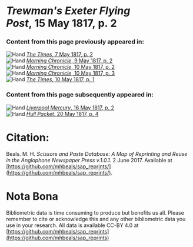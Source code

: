 # *Trewman's Exeter Flying Post*, 15 May 1817, p. 2  
  
### Content from this page previously appeared in:  
![Hand](http://scissorsandpaste.net/wp-content/uploads/2017/06/smallhandpointer.png) [*The Times*, 7 May 1817, p. 2](https://mhbeals.github.io/sap_html/The-Times/The-Times-7-May-1817-p-2)  
![Hand](http://scissorsandpaste.net/wp-content/uploads/2017/06/smallhandpointer.png) [*Morning Chronicle*, 9 May 1817, p. 2](https://mhbeals.github.io/sap_html/Morning-Chronicle/Morning-Chronicle-9-May-1817-p-2)  
![Hand](http://scissorsandpaste.net/wp-content/uploads/2017/06/smallhandpointer.png) [*Morning Chronicle*, 10 May 1817, p. 2](https://mhbeals.github.io/sap_html/Morning-Chronicle/Morning-Chronicle-10-May-1817-p-2)  
![Hand](http://scissorsandpaste.net/wp-content/uploads/2017/06/smallhandpointer.png) [*Morning Chronicle*, 10 May 1817, p. 3](https://mhbeals.github.io/sap_html/Morning-Chronicle/Morning-Chronicle-10-May-1817-p-3)  
![Hand](http://scissorsandpaste.net/wp-content/uploads/2017/06/smallhandpointer.png) [*The Times*, 10 May 1817, p. 1](https://mhbeals.github.io/sap_html/The-Times/The-Times-10-May-1817-p-1)  
  
### Content from this page subsequently appeared in:  
![Hand](http://scissorsandpaste.net/wp-content/uploads/2017/06/smallhandpointer.png) [*Liverpool Mercury*, 16 May 1817, p. 2](https://mhbeals.github.io/sap_html/Liverpool-Mercury/Liverpool-Mercury-16-May-1817-p-2)  
![Hand](http://scissorsandpaste.net/wp-content/uploads/2017/06/smallhandpointer.png) [*Hull Packet*, 20 May 1817, p. 4](https://mhbeals.github.io/sap_html/Hull-Packet/Hull-Packet-20-May-1817-p-4)  


# Citation: 

Beals. M. H. *Scissors and Paste Database: A Map of Reprinting and Reuse in the Anglophone Newspaper Press v.1.0.1.* 2 June 2017. Available at [https://github.com/mhbeals/sap_reprints/](https://github.com/mhbeals/sap_reprints/). 

# Nota Bona

Bibliometric data is time consuming to produce but benefits us all. Please remember to cite or acknowledge this and any other bibliometric data you use in your research. All data is available CC-BY 4.0 at [https://github.com/mhbeals/sap_reprints](https://github.com/mhbeals/sap_reprints)